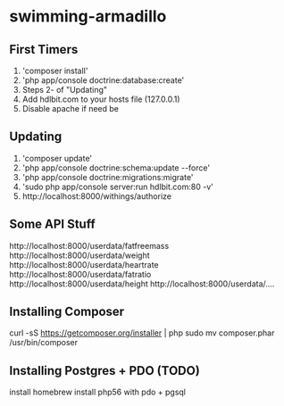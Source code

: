 swimming-armadillo
==================

## First Timers
1. 'composer install'
2. 'php app/console doctrine:database:create'
3. Steps 2- of "Updating"
4. Add hdlbit.com to your hosts file (127.0.0.1)
5. Disable apache if need be

## Updating

1. 'composer update'
2. 'php app/console doctrine:schema:update --force'
3. 'php app/console doctrine:migrations:migrate'
4. 'sudo php app/console server:run hdlbit.com:80 -v'
5. http://localhost:8000/withings/authorize

## Some API Stuff
http://localhost:8000/userdata/fatfreemass
http://localhost:8000/userdata/weight
http://localhost:8000/userdata/heartrate
http://localhost:8000/userdata/fatratio
http://localhost:8000/userdata/height
http://localhost:8000/userdata/....

## Installing Composer
curl -sS https://getcomposer.org/installer | php
sudo mv composer.phar /usr/bin/composer

## Installing Postgres + PDO (TODO)
install homebrew
install php56 with pdo + pgsql